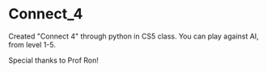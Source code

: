 # Connect_4

Created "Connect 4" through python in CS5 class.
You can play against AI, from level 1-5. 


Special thanks to Prof Ron!
